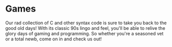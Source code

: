 # Games

Our rad collection of C and other syntax  code is sure to take you back to the good old days! With its classic 90s lingo and feel, you'll be able to relive the glory days of gaming and programming. So whether you're a seasoned vet or a total newb, come on in and check us out!
